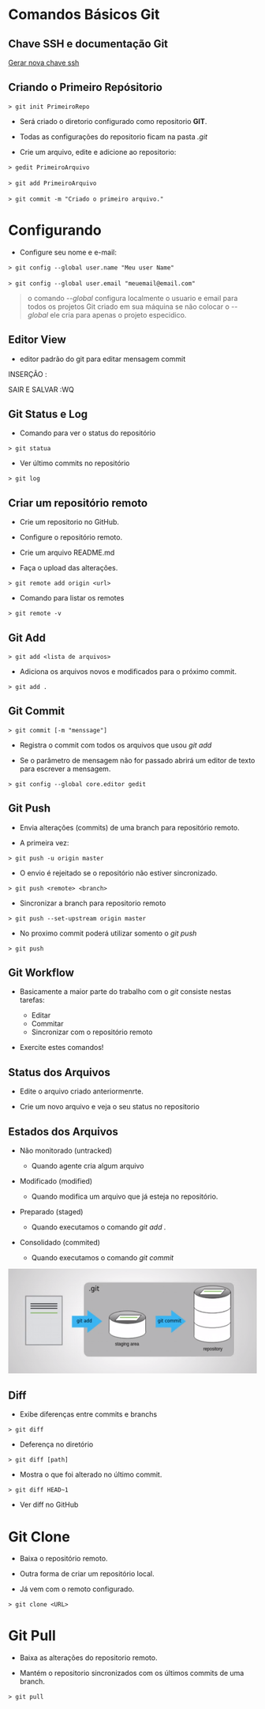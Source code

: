 # Comandos Básicos Git

## Chave SSH e documentação Git
 
 [Gerar nova chave ssh](https://help.github.com/en/github/authenticating-to-github/generating-a-new-ssh-key-and-adding-it-to-the-ssh-agent)

 ## Criando o Primeiro Repósitorio

 ```console
 > git init PrimeiroRepo
```

* Será criado o diretorio configurado como repositorio **GIT**.

* Todas as configurações do repositorio ficam na pasta _.git_

* Crie um arquivo, edite e adicione ao repositorio:
 ```console
 > gedit PrimeiroArquivo

 > git add PrimeiroArquivo

 > git commit -m "Criado o primeiro arquivo."
 ```

 # Configurando

 * Configure seu nome e e-mail:
 ```console
 > git config --global user.name "Meu user Name"

 > git config --global user.email "meuemail@email.com"
 ```

 > o comando _--global_ configura localmente o usuario e email para todos os projetos Git criado em sua máquina se não colocar o _--global_ ele cria para apenas o projeto especidico.

 ## Editor View

 * editor padrão do git para editar mensagem commit

 INSERÇÃO :

 SAIR E SALVAR :WQ

 ## Git Status e Log

 * Comando para ver o status do repositório
```console
> git statua
```

* Ver último commits no repositório
```console
> git log
```

## Criar um repositório remoto

* Crie um repositorio no GitHub.

* Configure o repositório remoto.

* Crie um arquivo README.md

* Faça o upload das alterações.

```console
> git remote add origin <url>
```
* Comando para listar os remotes

```console
> git remote -v
```

## Git Add
```console
> git add <lista de arquivos>
```
* Adiciona os arquivos novos e modificados para o próximo commit.
```console
> git add .
```

## Git Commit

```console
> git commit [-m "menssage"]
```
* Registra o commit com todos os arquivos que usou _git add_

* Se o parâmetro de mensagem não for passado abrirá um editor de texto para escrever a mensagem.
```console
> git config --global core.editor gedit
```

## Git Push

* Envia alterações (commits) de uma branch para repositório remoto.

* A primeira vez:

```console
> git push -u origin master
```
* O envio é rejeitado se o repositório não estiver sincronizado.

```console
> git push <remote> <branch>
```
* Sincronizar a branch para repositorio remoto
```console
> git push --set-upstream origin master
```
* No proximo commit poderá utilizar somento o _git push_
```console
> git push
```

## Git Workflow

* Basicamente a maior parte do trabalho com o _git_ consiste nestas tarefas:

  - Editar
  - Commitar
  - Sincronizar com o repositório remoto

* Exercite estes comandos!  

## Status dos Arquivos

* Edite o arquivo criado anteriormenrte.

* Crie um novo arquivo e veja o seu status no repositorio

## Estados dos Arquivos

* Não monitorado (untracked)

    - Quando agente cria algum arquivo

* Modificado (modified)
    - Quando modifica um arquivo que já esteja no repositório.

* Preparado (staged)
    - Quando executamos o comando _git add ._

* Consolidado (commited)
    - Quando executamos o comando _git commit_

![imagem 01](img01.png)    

## Diff
* Exibe diferenças entre commits e branchs
```console
> git diff
```
* Deferença no diretório
```console
> git diff [path]
```
* Mostra o que foi alterado no último commit.
```console
> git diff HEAD~1
```
* Ver diff no GitHub

# Git Clone
* Baixa o repositório remoto.
* Outra forma de criar um repositório local.

* Já vem com o remoto configurado.
```console
> git clone <URL>
```

# Git Pull

* Baixa as alterações do repositorio remoto.

* Mantém o repositorio sincronizados com os últimos commits de uma branch.
```console
> git pull
```










```console

```
